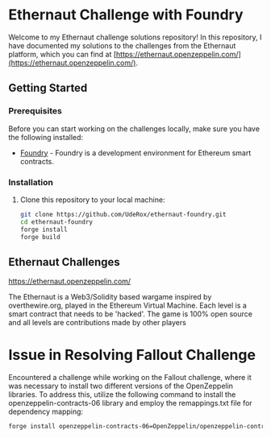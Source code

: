 # Ethernaut Challenge with Foundry

Welcome to my Ethernaut challenge solutions repository! In this repository, I have documented my solutions to the challenges from the Ethernaut platform, which you can find at [https://ethernaut.openzeppelin.com/](https://ethernaut.openzeppelin.com/).

## Getting Started

### Prerequisites

Before you can start working on the challenges locally, make sure you have the following installed:

- [Foundry](https://book.getfoundry.sh/) - Foundry is a development environment for Ethereum smart contracts.

### Installation

1. Clone this repository to your local machine:

   ```bash
   git clone https://github.com/UdeRox/ethernaut-foundry.git
   cd ethernaut-foundry
   forge install
   forge build

## Ethernaut Challenges
 https://ethernaut.openzeppelin.com/

 The Ethernaut is a Web3/Solidity based wargame inspired by overthewire.org, played in the Ethereum Virtual Machine. Each level is a smart contract that needs to be 'hacked'. The game is 100% open source and all levels are contributions made by other players

# Issue in Resolving Fallout Challenge

Encountered a challenge while working on the Fallout challenge, where it was necessary to install two different versions of the OpenZeppelin libraries. To address this, utilize the following command to install the openzeppelin-contracts-06 library and employ the remappings.txt file for dependency mapping:

```bash
forge install openzeppelin-contracts-06=OpenZeppelin/openzeppelin-contracts@v3.4.0
